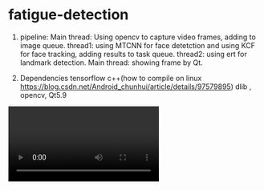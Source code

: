 # fatigue-detection
1. pipeline:
Main thread: Using opencv to capture video frames, adding to image queue.
thread1: using MTCNN for face detetction and using KCF for face tracking, adding results to task queue.
thread2: using ert for landmark detection.
Main thread: showing frame by Qt.

2. Dependencies 
tensorflow c++(how to compile on linux https://blog.csdn.net/Android_chunhui/article/details/97579895)
dlib , opencv, Qt5.9

![](luping.mp4)

